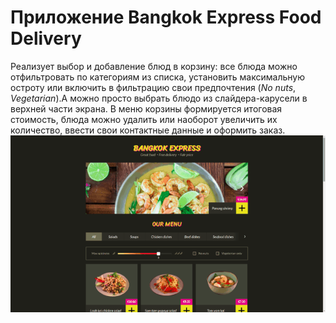 # Приложение Bangkok Express Food Delivery
Реализует выбор и добавление блюд в корзину: все блюда можно отфильтровать по категориям из списка, установить максимальную остроту или включить в фильтрацию свои предпочтения (*No nuts*, *Vegetarian*).А можно просто выбрать блюдо из слайдера-карусели в верхней части экрана. В меню корзины формируется итоговая стоимость, блюда можно удалить или наоборот увеличить их количество, ввести свои контактные данные и оформить заказ.
![bangkokApp](assets/images/bangkokApp.gif)
